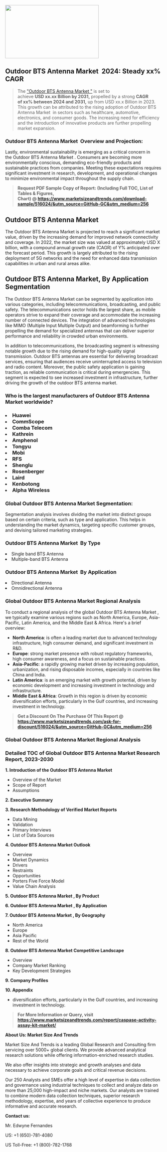 <p><img class="alignnone size-medium wp-image-20088" src="https://ffe5etoiles.com/wp-content/uploads/2024/12/MST1-300x171.png" alt="" width="300" height="171" /></p><h2 id="ember46" class="ember-view reader-text-block__heading-2">Outdoor BTS Antenna Market &nbsp;2024: Steady&nbsp;xx% CAGR</h2><blockquote id="ember47" class="ember-view reader-text-block__blockquote">The&nbsp;<a class="app-aware-link " href="https://www.marketsizeandtrends.com/download-sample/516024/&utm_source=GitHub-GC&utm_medium=256" target="_blank" data-test-app-aware-link="">"Outdoor BTS Antenna Market "</a>&nbsp;is set to achieve&nbsp;<strong>USD&nbsp;xx.xx&nbsp;Billion by 2031,</strong>&nbsp;propelled by a strong&nbsp;<strong>CAGR of&nbsp;xx% between 2024 and 2031,</strong>&nbsp;up from USD xx.x Billion in 2023. This growth can be attributed to the rising adoption of&nbsp;Outdoor BTS Antenna Market &nbsp;in sectors such as healthcare, automotive, electronics, and consumer goods. The increasing need for efficiency and the introduction of innovative products are further propelling market expansion.</blockquote><h3 id="ember48" class="ember-view reader-text-block__heading-3">Outdoor BTS Antenna Market &nbsp;Overview and Projection:</h3><p id="ember49" class="ember-view reader-text-block__paragraph">Lastly, environmental sustainability is emerging as a critical concern in the&nbsp;Outdoor BTS Antenna Market . Consumers are becoming more environmentally conscious, demanding eco-friendly products and sustainable practices from companies. Meeting these expectations requires significant investment in research, development, and operational changes to minimize environmental impact throughout the supply chain.</p><blockquote id="ember50" class="ember-view reader-text-block__blockquote"><strong>Request PDF Sample Copy of Report: (Including Full TOC, List of Tables &amp; Figures, Chart)&nbsp;@&nbsp;<strong><a href="https://www.marketsizeandtrends.com/download-sample/516024/&utm_source=GitHub-GC&utm_medium=256" target="_blank">https://www.marketsizeandtrends.com/download-sample/516024/&utm_source=GitHub-GC&utm_medium=256</a></strong></strong></blockquote><h3 class=""> <h2>Outdoor BTS Antenna Market</h2><p>The Outdoor BTS Antenna Market is projected to reach a significant market value, driven by the increasing demand for improved network connectivity and coverage. In 2022, the market size was valued at approximately USD X billion, with a compound annual growth rate (CAGR) of Y% anticipated over the forecast period. This growth is largely attributed to the rising deployment of 5G networks and the need for enhanced data transmission capabilities in urban and rural areas alike.</p><h2>Outdoor BTS Antenna Market, By Application Segmentation</h2><p>The Outdoor BTS Antenna Market can be segmented by application into various categories, including telecommunications, broadcasting, and public safety. The telecommunications sector holds the largest share, as mobile operators strive to expand their coverage and accommodate the increasing number of connected devices. The integration of advanced technologies like MIMO (Multiple Input Multiple Output) and beamforming is further propelling the demand for specialized antennas that can deliver superior performance and reliability in crowded urban environments.</p><p>In addition to telecommunications, the broadcasting segment is witnessing notable growth due to the rising demand for high-quality signal transmission. Outdoor BTS antennas are essential for delivering broadcast services, ensuring that audiences receive uninterrupted access to television and radio content. Moreover, the public safety application is gaining traction, as reliable communication is critical during emergencies. This segment is expected to see increased investment in infrastructure, further driving the growth of the outdoor BTS antenna market.</p></h3><h3 id="" class="">Who is the largest manufacturers of&nbsp;Outdoor BTS Antenna Market worldwide?</h3><h3 class=""></Li><Li>Huawei</Li><Li> CommScope</Li><Li> Comba Telecom</Li><Li> Kathrein</Li><Li> Amphenol</Li><Li> Tongyu</Li><Li> Mobi</Li><Li> RFS</Li><Li> Shenglu</Li><Li> Rosenberger</Li><Li> Laird</Li><Li> Kenbotong</Li><Li> Alpha Wireless</h3><h3 id="ember53" class="ember-view reader-text-block__heading-3">Global&nbsp;Outdoor BTS Antenna Market Segmentation:</h3><p id="ember54" class="ember-view reader-text-block__paragraph">Segmentation analysis involves dividing the market into distinct groups based on certain criteria, such as type and application. This helps in understanding the market dynamics, targeting specific customer groups, and devising tailored marketing strategies.</p><h3 id="" class="">Outdoor BTS Antenna Market &nbsp;By Type</h3><p></Li><Li>Single band BTS Antenna</Li><Li> Multiple-band BTS Antenna</p><h3 id="" class="">Outdoor BTS Antenna Market &nbsp;By Application</h3><p class=""></Li><Li>Directional Antenna</Li><Li> Omnidirectional Antenna</p><h3 id="ember62" class="ember-view reader-text-block__heading-3">Global Outdoor BTS Antenna Market Regional Analysis</h3><p id="ember63" class="ember-view reader-text-block__paragraph">To conduct a regional analysis of the global Outdoor BTS Antenna Market , we typically examine various regions such as North America, Europe, Asia-Pacific, Latin America, and the Middle East &amp; Africa. Here's a brief overview:</p><ul><li><strong>North America</strong>: is often a leading market due to advanced technology infrastructure, high consumer demand, and significant investment in R&amp;D.</li><li><strong>Europe</strong>: strong market presence with robust regulatory frameworks, high consumer awareness, and a focus on sustainable practices.</li><li><strong>Asia-Pacific</strong>: a rapidly growing market driven by increasing population, urbanization, and rising disposable incomes, especially in countries like China and India.</li><li><strong>Latin America</strong>: is an emerging market with growth potential, driven by economic development and increasing investment in technology and infrastructure.</li><li><strong>Middle East &amp; Africa</strong>: Growth in this region is driven by economic diversification efforts, particularly in the Gulf countries, and increasing investment in technology.</li></ul><blockquote id="ember61" class="ember-view reader-text-block__blockquote"><strong>Get a Discount On The Purchase Of This Report @ <strong><a href="https://html-cleaner.com/" target="">https://www.marketsizeandtrends.com/ask-for-discount/516024/&utm_source=GitHub-GC&utm_medium=256</a></strong></strong></blockquote><h3 id="ember62" class="ember-view reader-text-block__heading-3">Global Outdoor BTS Antenna Market Regional Analysis</h3><h3 id="" class="">Detailed TOC of Global Outdoor BTS Antenna Market Research Report, 2023-2030</h3><p id="" class=""><strong>1. Introduction of the Outdoor BTS Antenna Market </strong></p><ul><li>Overview of the Market</li><li>Scope of Report</li><li>Assumptions</li></ul><p id="" class=""><strong>2. Executive Summary</strong></p><p id="" class=""><strong>3. Research Methodology of Verified Market Reports</strong></p><ul><li>Data Mining</li><li>Validation</li><li>Primary Interviews</li><li>List of Data Sources</li></ul><p id="" class=""><strong>4. Outdoor BTS Antenna Market Outlook</strong></p><ul><li>Overview</li><li>Market Dynamics</li><li>Drivers</li><li>Restraints</li><li>Opportunities</li><li>Porters Five Force Model</li><li>Value Chain Analysis</li></ul><p id="" class=""><strong>5. Outdoor BTS Antenna Market , By Product</strong></p><p id="" class=""><strong>6. Outdoor BTS Antenna Market , By Application</strong></p><p id="" class=""><strong>7. Outdoor BTS Antenna Market , By Geography</strong></p><ul><li>North America</li><li>Europe</li><li>Asia Pacific</li><li>Rest of the World</li></ul><p id="" class=""><strong>8. Outdoor BTS Antenna Market Competitive Landscape</strong></p><ul><li>Overview</li><li>Company Market Ranking</li><li>Key Development Strategies</li></ul><p id="" class=""><strong>9. Company Profiles</strong></p><p id="" class=""><strong>10. Appendix</strong></p><ul><li>diversification efforts, particularly in the Gulf countries, and increasing investment in technology.</li></ul><blockquote id="ember65" class="ember-view reader-text-block__blockquote"><strong>For More Information or Query, visit <strong><strong><a href="https://html-cleaner.com/" target="">https://www.marketsizeandtrends.com/report/caspase-activity-assay-kit-market/</a></strong></strong></strong></blockquote><p id="" class=""><strong>About Us: Market Size And Trends</strong></p><p id="" class="">Market Size And Trends is a leading Global Research and Consulting firm servicing over 5000+ global clients. We provide advanced analytical research solutions while offering information-enriched research studies.</p><p id="" class="">We also offer insights into strategic and growth analyses and data necessary to achieve corporate goals and critical revenue decisions.</p><p id="" class="">Our 250 Analysts and SMEs offer a high level of expertise in data collection and governance using industrial techniques to collect and analyze data on more than 25,000 high-impact and niche markets. Our analysts are trained to combine modern data collection techniques, superior research methodology, expertise, and years of collective experience to produce informative and accurate research.</p><p id="" class=""><strong>Contact us:</strong></p><p id="" class="">Mr. Edwyne Fernandes</p><p id="" class="">US: +1 (650)-781-4080</p><p id="" class="">US Toll-Free: +1 (800)-782-1768</p>
